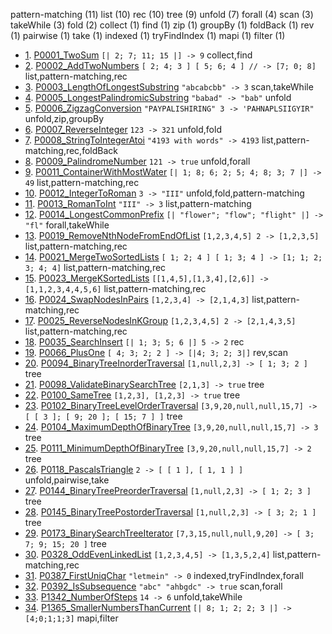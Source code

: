 
pattern-matching (11) list (10) rec (10) tree (9) unfold (7) forall (4) scan (3) takeWhile (3) fold (2) collect (1) find (1) zip (1) groupBy (1) foldBack (1) rev (1) pairwise (1) take (1) indexed (1) tryFindIndex (1) mapi (1) filter (1) 

- [1](P0001_TwoSum.fs). [P0001_TwoSum](https://leetcode.com/problems/two-sum/) `[| 2; 7; 11; 15 |] -> 9` collect,find
- [2](P0002_AddTwoNumbers.fs). [P0002_AddTwoNumbers](https://leetcode.com/problems/add-two-numbers/) `[ 2; 4; 3 ] [ 5; 6; 4 ] // -> [7; 0; 8]` list,pattern-matching,rec
- [3](P0003_LengthOfLongestSubstring.fs). [P0003_LengthOfLongestSubstring](https://leetcode.com/problems/longest-substring-without-repeating-characters/) `"abcabcbb" -> 3` scan,takeWhile
- [4](P0005_LongestPalindromicSubstring.fs). [P0005_LongestPalindromicSubstring](https://leetcode.com/problems/longest-palindromic-substring/) `"babad" -> "bab"` unfold
- [5](P0006_ZigzagConversion.fs). [P0006_ZigzagConversion](https://leetcode.com/problems/zigzag-conversion/) `"PAYPALISHIRING" 3 -> 'PAHNAPLSIIGYIR"` unfold,zip,groupBy
- [6](P0007_ReverseInteger.fs). [P0007_ReverseInteger](https://leetcode.com/problems/reverse-integer/) `123 -> 321` unfold,fold
- [7](P0008_StringToIntegerAtoi.fs). [P0008_StringToIntegerAtoi](https://leetcode.com/problems/string-to-integer-atoi/) `"4193 with words" -> 4193` list,pattern-matching,rec,foldBack
- [8](P0009_PalindromeNumber.fs). [P0009_PalindromeNumber](https://leetcode.com/problems/palindrome-number/) `121 -> true` unfold,forall
- [9](P0011_ContainerWithMostWater.fs). [P0011_ContainerWithMostWater](https://leetcode.com/problems/container-with-most-water/) `[| 1; 8; 6; 2; 5; 4; 8; 3; 7 |] -> 49` list,pattern-matching,rec
- [10](P0012_IntegerToRoman.fs). [P0012_IntegerToRoman](https://leetcode.com/problems/integer-to-roman/) `3 -> "III"` unfold,fold,pattern-matching
- [11](P0013_RomanToInt.fs). [P0013_RomanToInt](https://leetcode.com/problems/roman-to-integer/) `"III" -> 3` list,pattern-matching
- [12](P0014_LongestCommonPrefix.fs). [P0014_LongestCommonPrefix](https://leetcode.com/problems/longest-common-prefix/) `[| "flower"; "flow"; "flight" |] -> "fl"` forall,takeWhile
- [13](P0019_RemoveNthNodeFromEndOfList.fs). [P0019_RemoveNthNodeFromEndOfList](https://leetcode.com/problems/remove-nth-node-from-end-of-list/) `[1,2,3,4,5] 2 -> [1,2,3,5]` list,pattern-matching,rec
- [14](P0021_MergeTwoSortedLists.fs). [P0021_MergeTwoSortedLists](https://leetcode.com/problems/merge-two-sorted-lists/) `[ 1; 2; 4 ] [ 1; 3; 4 ] -> [1; 1; 2; 3; 4; 4]` list,pattern-matching,rec
- [15](P0023_MergeKSortedLists.fs). [P0023_MergeKSortedLists](https://leetcode.com/problems/merge-k-sorted-lists/) `[[1,4,5],[1,3,4],[2,6]] -> [1,1,2,3,4,4,5,6]` list,pattern-matching,rec
- [16](P0024_SwapNodesInPairs.fs). [P0024_SwapNodesInPairs](https://leetcode.com/problems/swap-nodes-in-pairs/) `[1,2,3,4] -> [2,1,4,3]` list,pattern-matching,rec
- [17](P0025_ReverseNodesInKGroup.fs). [P0025_ReverseNodesInKGroup](https://leetcode.com/problems/reverse-nodes-in-k-group/) `[1,2,3,4,5] 2 -> [2,1,4,3,5]` list,pattern-matching,rec
- [18](P0035_SearchInsert.fs). [P0035_SearchInsert](https://leetcode.com/problems/search-insert-position/) `[| 1; 3; 5; 6 |] 5 -> 2` rec
- [19](P0066_PlusOne.fs). [P0066_PlusOne](https://leetcode.com/problems/plus-one/) `[ 4; 3; 2; 2 ] -> [|4; 3; 2; 3|]` rev,scan
- [20](P0094_BinaryTreeInorderTraversal.fs). [P0094_BinaryTreeInorderTraversal](https://leetcode.com/problems/binary-tree-inorder-traversal/) `[1,null,2,3] -> [ 1; 3; 2 ]` tree
- [21](P0098_ValidateBinarySearchTree.fs). [P0098_ValidateBinarySearchTree](https://leetcode.com/problems/validate-binary-search-tree/) `[2,1,3] -> true` tree
- [22](P0100_SameTree.fs). [P0100_SameTree](https://leetcode.com/problems/same-tree/) `[1,2,3], [1,2,3] -> true` tree
- [23](P0102_BinaryTreeLevelOrderTraversal.fs). [P0102_BinaryTreeLevelOrderTraversal](https://leetcode.com/problems/binary-tree-level-order-traversal/) `[3,9,20,null,null,15,7] -> [ [ 3 ]; [ 9; 20 ]; [ 15; 7 ] ]` tree
- [24](P0104_MaximumDepthOfBinaryTree.fs). [P0104_MaximumDepthOfBinaryTree](https://leetcode.com/problems/maximum-depth-of-binary-tree/) `[3,9,20,null,null,15,7] -> 3` tree
- [25](P0111_MinimumDepthOfBinaryTree.fs). [P0111_MinimumDepthOfBinaryTree](https://leetcode.com/problems/minimum-depth-of-binary-tree/) `[3,9,20,null,null,15,7] -> 2` tree
- [26](P0118_PascalsTriangle.fs). [P0118_PascalsTriangle](https://leetcode.com/problems/pascals-triangle/) `2 -> [ [ 1 ], [ 1, 1 ] ]` unfold,pairwise,take
- [27](P0144_BinaryTreePreorderTraversal.fs). [P0144_BinaryTreePreorderTraversal](https://leetcode.com/problems/binary-tree-preorder-traversal/) `[1,null,2,3] -> [ 1; 2; 3 ]` tree
- [28](P0145_BinaryTreePostorderTraversal.fs). [P0145_BinaryTreePostorderTraversal](https://leetcode.com/problems/binary-tree-postorder-traversal/) `[1,null,2,3] -> [ 3; 2; 1 ]` tree
- [29](P0173_BinarySearchTreeIterator.fs). [P0173_BinarySearchTreeIterator](https://leetcode.com/problems/binary-search-tree-iterator/) `[7,3,15,null,null,9,20] -> [ 3; 7; 9; 15; 20 ]` tree
- [30](P0328_OddEvenLinkedList.fs). [P0328_OddEvenLinkedList](https://leetcode.com/problems/odd-even-linked-list/) `[1,2,3,4,5] -> [1,3,5,2,4]` list,pattern-matching,rec
- [31](P0387_FirstUniqChar.fs). [P0387_FirstUniqChar](https://leetcode.com/problems/first-unique-character-in-a-string/) `"letmein" -> 0` indexed,tryFindIndex,forall
- [32](P0392_IsSubsequence.fs). [P0392_IsSubsequence](https://leetcode.com/problems/is-subsequence/) `"abc" "ahbgdc" -> true` scan,forall
- [33](P1342_NumberOfSteps.fs). [P1342_NumberOfSteps](https://leetcode.com/problems/number-of-steps-to-reduce-a-number-to-zero/) `14 -> 6` unfold,takeWhile
- [34](P1365_SmallerNumbersThanCurrent.fs). [P1365_SmallerNumbersThanCurrent](https://leetcode.com/problems/how-many-numbers-are-smaller-than-the-current-number/) `[| 8; 1; 2; 2; 3 |] -> [4;0;1;1;3]` mapi,filter

